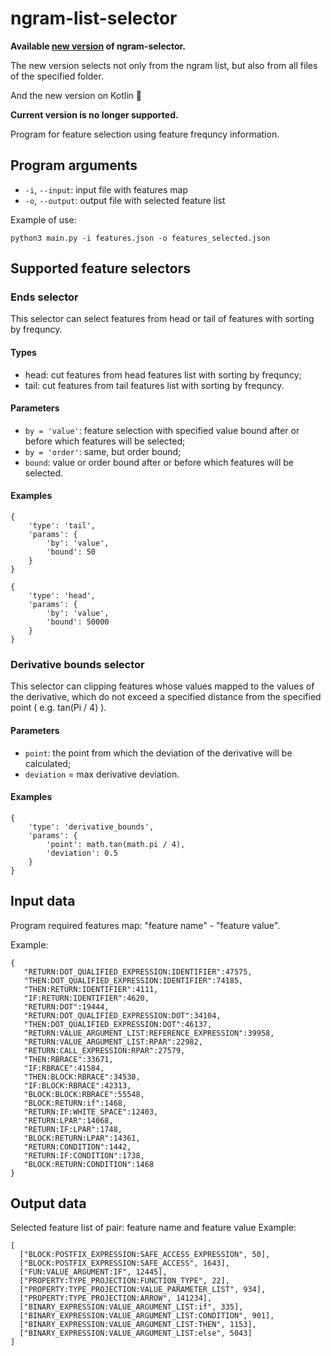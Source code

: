 # ngram-list-selector

**Available [new version](https://github.com/PetukhovVictor/ngram-selector) of ngram-selector.**

The new version selects not only from the ngram list, but also from all files of the specified folder.

And the new version on Kotlin 🙂

**Current version is no longer supported.**

Program for feature selection using feature frequncy information.

## Program arguments

- `-i`, `--input`: input file with features map
- `-o`, `--output`: output file with selected feature list

Example of use:
```
python3 main.py -i features.json -o features_selected.json
```

## Supported feature selectors

### Ends selector

This selector can select features from head or tail of features with sorting by frequncy.

#### Types
- head: cut features from head features list with sorting by frequncy;
- tail: cut features from tail features list with sorting by frequncy.

#### Parameters
- `by = 'value'`: feature selection with specified value bound after or before which features will be selected;
- `by = 'order'`: same, but order bound;
- `bound`: value or order bound after or before which features will be selected.

#### Examples
```
{
    'type': 'tail',
    'params': {
        'by': 'value',
        'bound': 50
    }
}
```
```
{
    'type': 'head',
    'params': {
        'by': 'value',
        'bound': 50000
    }
}
```

### Derivative bounds selector

This selector can clipping features whose values mapped to the values of the derivative, which do not exceed a specified distance from the specified point ( e.g. tan(Pi / 4) ).

#### Parameters
- `point`: the point from which the deviation of the derivative will be calculated;
- `deviation` = max derivative deviation.

#### Examples
```
{
    'type': 'derivative_bounds',
    'params': {
        'point': math.tan(math.pi / 4),
        'deviation': 0.5
    }
}
```

## Input data

Program required features map: "feature name" - "feature value".

Example:
```
{
   "RETURN:DOT_QUALIFIED_EXPRESSION:IDENTIFIER":47575,
   "THEN:DOT_QUALIFIED_EXPRESSION:IDENTIFIER":74185,
   "THEN:RETURN:IDENTIFIER":4111,
   "IF:RETURN:IDENTIFIER":4620,
   "RETURN:DOT":19444,
   "RETURN:DOT_QUALIFIED_EXPRESSION:DOT":34104,
   "THEN:DOT_QUALIFIED_EXPRESSION:DOT":46137,
   "RETURN:VALUE_ARGUMENT_LIST:REFERENCE_EXPRESSION":39958,
   "RETURN:VALUE_ARGUMENT_LIST:RPAR":22982,
   "RETURN:CALL_EXPRESSION:RPAR":27579,
   "THEN:RBRACE":33671,
   "IF:RBRACE":41584,
   "THEN:BLOCK:RBRACE":34530,
   "IF:BLOCK:RBRACE":42313,
   "BLOCK:BLOCK:RBRACE":55548,
   "BLOCK:RETURN:if":1468,
   "RETURN:IF:WHITE_SPACE":12403,
   "RETURN:LPAR":14068,
   "RETURN:IF:LPAR":1748,
   "BLOCK:RETURN:LPAR":14361,
   "RETURN:CONDITION":1442,
   "RETURN:IF:CONDITION":1738,
   "BLOCK:RETURN:CONDITION":1468
}
```

## Output data

Selected feature list of pair: feature name and feature value
Example:
```
[
  ["BLOCK:POSTFIX_EXPRESSION:SAFE_ACCESS_EXPRESSION", 50],
  ["BLOCK:POSTFIX_EXPRESSION:SAFE_ACCESS", 1643],
  ["FUN:VALUE_ARGUMENT:IF", 12445],
  ["PROPERTY:TYPE_PROJECTION:FUNCTION_TYPE", 22],
  ["PROPERTY:TYPE_PROJECTION:VALUE_PARAMETER_LIST", 934],
  ["PROPERTY:TYPE_PROJECTION:ARROW", 141234],
  ["BINARY_EXPRESSION:VALUE_ARGUMENT_LIST:if", 335],
  ["BINARY_EXPRESSION:VALUE_ARGUMENT_LIST:CONDITION", 901],
  ["BINARY_EXPRESSION:VALUE_ARGUMENT_LIST:THEN", 1153],
  ["BINARY_EXPRESSION:VALUE_ARGUMENT_LIST:else", 5043]
]
```
